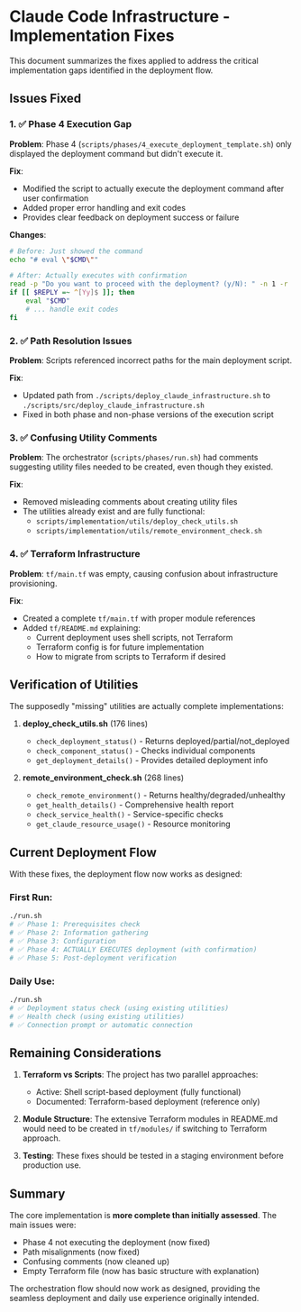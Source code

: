 # Claude Code Infrastructure - Implementation Fixes

This document summarizes the fixes applied to address the critical implementation gaps identified in the deployment flow.

## Issues Fixed

### 1. ✅ Phase 4 Execution Gap

**Problem**: Phase 4 (`scripts/phases/4_execute_deployment_template.sh`) only displayed the deployment command but didn't execute it.

**Fix**: 
- Modified the script to actually execute the deployment command after user confirmation
- Added proper error handling and exit codes
- Provides clear feedback on deployment success or failure

**Changes**:
```bash
# Before: Just showed the command
echo "# eval \"$CMD\""

# After: Actually executes with confirmation
read -p "Do you want to proceed with the deployment? (y/N): " -n 1 -r
if [[ $REPLY =~ ^[Yy]$ ]]; then
    eval "$CMD"
    # ... handle exit codes
fi
```

### 2. ✅ Path Resolution Issues

**Problem**: Scripts referenced incorrect paths for the main deployment script.

**Fix**:
- Updated path from `./scripts/deploy_claude_infrastructure.sh` to `./scripts/src/deploy_claude_infrastructure.sh`
- Fixed in both phase and non-phase versions of the execution script

### 3. ✅ Confusing Utility Comments

**Problem**: The orchestrator (`scripts/phases/run.sh`) had comments suggesting utility files needed to be created, even though they existed.

**Fix**:
- Removed misleading comments about creating utility files
- The utilities already exist and are fully functional:
  - `scripts/implementation/utils/deploy_check_utils.sh`
  - `scripts/implementation/utils/remote_environment_check.sh`

### 4. ✅ Terraform Infrastructure

**Problem**: `tf/main.tf` was empty, causing confusion about infrastructure provisioning.

**Fix**:
- Created a complete `tf/main.tf` with proper module references
- Added `tf/README.md` explaining:
  - Current deployment uses shell scripts, not Terraform
  - Terraform config is for future implementation
  - How to migrate from scripts to Terraform if desired

## Verification of Utilities

The supposedly "missing" utilities are actually complete implementations:

1. **deploy_check_utils.sh** (176 lines)
   - `check_deployment_status()` - Returns deployed/partial/not_deployed
   - `check_component_status()` - Checks individual components
   - `get_deployment_details()` - Provides detailed deployment info

2. **remote_environment_check.sh** (268 lines)
   - `check_remote_environment()` - Returns healthy/degraded/unhealthy
   - `get_health_details()` - Comprehensive health report
   - `check_service_health()` - Service-specific checks
   - `get_claude_resource_usage()` - Resource monitoring

## Current Deployment Flow

With these fixes, the deployment flow now works as designed:

### First Run:
```bash
./run.sh
# ✅ Phase 1: Prerequisites check
# ✅ Phase 2: Information gathering  
# ✅ Phase 3: Configuration
# ✅ Phase 4: ACTUALLY EXECUTES deployment (with confirmation)
# ✅ Phase 5: Post-deployment verification
```

### Daily Use:
```bash
./run.sh
# ✅ Deployment status check (using existing utilities)
# ✅ Health check (using existing utilities)
# ✅ Connection prompt or automatic connection
```

## Remaining Considerations

1. **Terraform vs Scripts**: The project has two parallel approaches:
   - Active: Shell script-based deployment (fully functional)
   - Documented: Terraform-based deployment (reference only)
   
2. **Module Structure**: The extensive Terraform modules in README.md would need to be created in `tf/modules/` if switching to Terraform approach.

3. **Testing**: These fixes should be tested in a staging environment before production use.

## Summary

The core implementation is **more complete than initially assessed**. The main issues were:
- Phase 4 not executing the deployment (now fixed)
- Path misalignments (now fixed)
- Confusing comments (now cleaned up)
- Empty Terraform file (now has basic structure with explanation)

The orchestration flow should now work as designed, providing the seamless deployment and daily use experience originally intended.